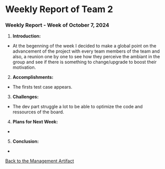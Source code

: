 # Weekly Report of Team 2
### Weekly Report - Week of October 7, 2024

1. **Introduction:**  
- At the begenning of the week I decided to make a global point on the advancement of the project with every team members of the team and also, a reunion one by one to see how they perceive the ambiant in the group and see if there is something to change/upgrade to boost their motivation. 

2. **Accomplishments:**  
- The firsts test case appears.


3. **Challenges:**  
- The dev part struggle a lot to be able to optimize the code and ressources of the board.

4. **Plans for Next Week:**  
- 

5. **Conclusion:**  
- 

[Back to the Management Artifact](../management_artifacts.md#weekly-reports)